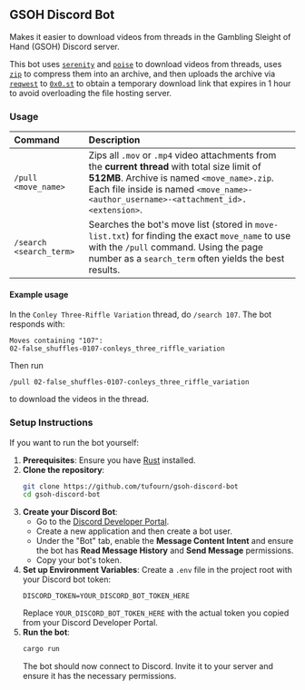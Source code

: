 ## GSOH Discord Bot

Makes it easier to download videos from threads in the Gambling Sleight of Hand (GSOH) Discord server.

This bot uses [`serenity`](https://crates.io/crates/serenity) and [`poise`](https://crates.io/crates/poise) to download videos from threads, uses [`zip`](https://crates.io/crates/zip) to compress them into an archive, and then uploads the archive via [`reqwest`](https://crates.io/crates/reqwest) to [`0x0.st`](https://0x0.st) to obtain a temporary download link that expires in 1 hour to avoid overloading the file hosting server.

### Usage

| Command | Description |
| :------------------------ | :------------------------------------------------------------------------------------------------------------------------------------------------------------------------------------------------------------------------------------------------------------------------------------------------------------------------------------------------- |
| `/pull <move_name>` | Zips all `.mov` or `.mp4` video attachments from the **current thread** with total size limit of **512MB**. Archive is named `<move_name>.zip`. Each file inside is named `<move_name>-<author_username>-<attachment_id>.<extension>`. |
| `/search <search_term>` | Searches the bot's move list (stored in `move-list.txt`) for finding the exact `move_name` to use with the `/pull` command. Using the page number as a `search_term` often yields the best results. |

#### Example usage
In the `Conley Three-Riffle Variation` thread, do `/search 107`. The bot responds with:
```
Moves containing "107":
02-false_shuffles-0107-conleys_three_riffle_variation
```

Then run 

```
/pull 02-false_shuffles-0107-conleys_three_riffle_variation
```

to download the videos in the thread.

### Setup Instructions

If you want to run the bot yourself:

1.  **Prerequisites**: Ensure you have [Rust](https://www.rust-lang.org/tools/install) installed.
2.  **Clone the repository**:
    ```bash
    git clone https://github.com/tufourn/gsoh-discord-bot
    cd gsoh-discord-bot
    ```
3.  **Create your Discord Bot**:
    * Go to the [Discord Developer Portal](https://discord.com/developers/applications).
    * Create a new application and then create a bot user.
    * Under the "Bot" tab, enable the **Message Content Intent** and ensure the bot has **Read Message History** and **Send Message** permissions.
    * Copy your bot's token.
5.  **Set up Environment Variables**: Create a `.env` file in the project root with your Discord bot token:
    ```
    DISCORD_TOKEN=YOUR_DISCORD_BOT_TOKEN_HERE
    ```
    Replace `YOUR_DISCORD_BOT_TOKEN_HERE` with the actual token you copied from your Discord Developer Portal.
6.  **Run the bot**:
    ```bash
    cargo run
    ```
    The bot should now connect to Discord. Invite it to your server and ensure it has the necessary permissions.
